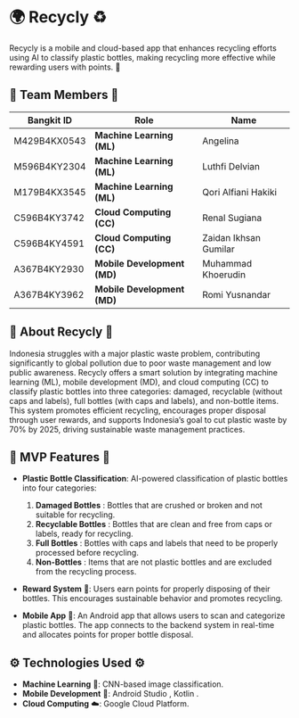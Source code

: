 # 🌍 **Recycly** ♻️

Recycly is a mobile and cloud-based app that enhances recycling efforts using AI to classify plastic bottles, making recycling more effective while rewarding users with points. 🌱

## 🌟 **Team Members** 🌟

| **Bangkit ID** | **Role**               | **Name**                                      |
|----------------|------------------------|-----------------------------------------------|
| M429B4KX0543   | **Machine Learning (ML)** | Angelina                                     |
| M596B4KY2304   | **Machine Learning (ML)** | Luthfi Delvian                                |
| M179B4KX3545   | **Machine Learning (ML)** | Qori Alfiani Hakiki                           |
| C596B4KY3742   | **Cloud Computing (CC)** | Renal Sugiana                                |
| C596B4KY4591   | **Cloud Computing (CC)** | Zaidan Ikhsan Gumilar                        |
| A367B4KY2930   | **Mobile Development (MD)** | Muhammad Khoerudin                         |
| A367B4KY3962   | **Mobile Development (MD)** | Romi Yusnandar                               |

## 📜 **About Recycly** 📜

Indonesia struggles with a major plastic waste problem, contributing significantly to global pollution due to poor waste management and low public awareness. Recycly offers a smart solution by integrating machine learning (ML), mobile development (MD), and cloud computing (CC) to classify plastic bottles into three categories: damaged, recyclable (without caps and labels), full bottles (with caps and labels), and non-bottle items.  This system promotes efficient recycling, encourages proper disposal through user rewards, and supports Indonesia’s goal to cut plastic waste by 70% by 2025, driving sustainable waste management practices. 

## 🚀 **MVP Features** 🚀

- **Plastic Bottle Classification**:  AI-powered classification of plastic bottles into four categories:
  1. **Damaged Bottles** : Bottles that are crushed or broken and not suitable for recycling.
  2. **Recyclable Bottles** : Bottles that are clean and free from caps or labels, ready for recycling.
  3. **Full Bottles** : Bottles with caps and labels that need to be properly processed before recycling.
  4. **Non-Bottles** : Items that are not plastic bottles and are excluded from the recycling process.

- **Reward System** 🎁: Users earn points for properly disposing of their bottles. This encourages sustainable behavior and promotes recycling.

- **Mobile App** 📱: An Android app that allows users to scan and categorize plastic bottles. The app connects to the backend system in real-time and allocates points for proper bottle disposal.

## ⚙️ **Technologies Used** ⚙️

- **Machine Learning** 🧠: CNN-based image classification.
- **Mobile Development** 📲: Android Studio , Kotlin .
- **Cloud Computing** ☁️: Google Cloud Platform.

